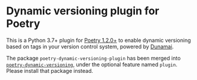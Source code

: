 # Dynamic versioning plugin for Poetry
This is a Python 3.7+ plugin for [Poetry 1.2.0+](https://github.com/sdispater/poetry)
to enable dynamic versioning based on tags in your version control system,
powered by [Dunamai](https://github.com/mtkennerly/dunamai).

The package `poetry-dynamic-versioning-plugin` has been merged into
[`poetry-dynamic-versioning`](https://pypi.org/project/poetry-dynamic-versioning),
under the optional feature named `plugin`. Please install that package instead.
